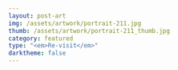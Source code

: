 ```yaml
---
layout: post-art
img: /assets/artwork/portrait-211.jpg
thumb: /assets/artwork/portrait-211_thumb.jpg
category: featured
type: "<em>Re-visit</em>"
darktheme: false
---
```

